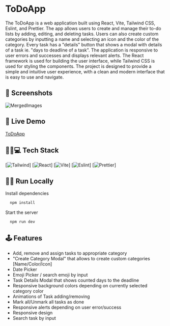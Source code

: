 
# ToDoApp

The ToDoApp is a web application built using React, Vite, Tailwind CSS, Eslint, and Prettier. The app allows users to create and manage their to-do lists by adding, editing, and deleting tasks. Users can also create custom categories by inputting a name and selecting an icon and the color of the category. Every task has a "details" button that shows a modal with details of a task ie. "days to deadline of a task". The application is responsive to user errors and successes and displays relevant alerts. The React framework is used for building the user interface, while Tailwind CSS is used for styling the components. The project is designed to provide a simple and intuitive user experience, with a clean and modern interface that is easy to use and navigate.


## 📸 Screenshots
![MergedImages](https://user-images.githubusercontent.com/57302276/228527144-5ccb122a-c649-41a8-ad01-27b4c7c25bd2.png)

## 🚀 Live Demo
[ToDoApp](https://prismatic-elf-c7f2f3.netlify.app)

## 👨🔨💻 Tech Stack

[![Tailwind](https://img.shields.io/badge/Tailwind_CSS-38B2AC?style=for-the-badge&logo=tailwind-css&logoColor=white
)]
[![React](https://img.shields.io/badge/React-20232A?style=for-the-badge&logo=react&logoColor=61DAFB)]
[![Vite](https://img.shields.io/badge/Vite-B73BFE?style=for-the-badge&logo=vite&logoColor=FFD62E)]
[![Eslint](https://img.shields.io/badge/eslint-3A33D1?style=for-the-badge&logo=eslint&logoColor=white)]
[![Prettier](https://img.shields.io/badge/prettier-1A2C34?style=for-the-badge&logo=prettier&logoColor=F7BA3E)]



## 👨‍💻 Run Locally


Install dependencies

```bash
  npm install
```

Start the server

```bash
  npm run dev
```




## 🕹️ Features

- Add, remove and assign tasks to appropriate category
- "Create Category Modal" that allows to create custom categories [Name/Color/Icon]
- Date Picker
- Emoji Picker / search emoji by input
- Task Details Modal that shows counted days to the deadline
- Responsive background colors depending on currently selected category color
- Animations of Task adding/removing
- Mark all/Unmark all tasks as done
- Responsive alerts depending on user error/success
- Responsive design
- Search task by input




